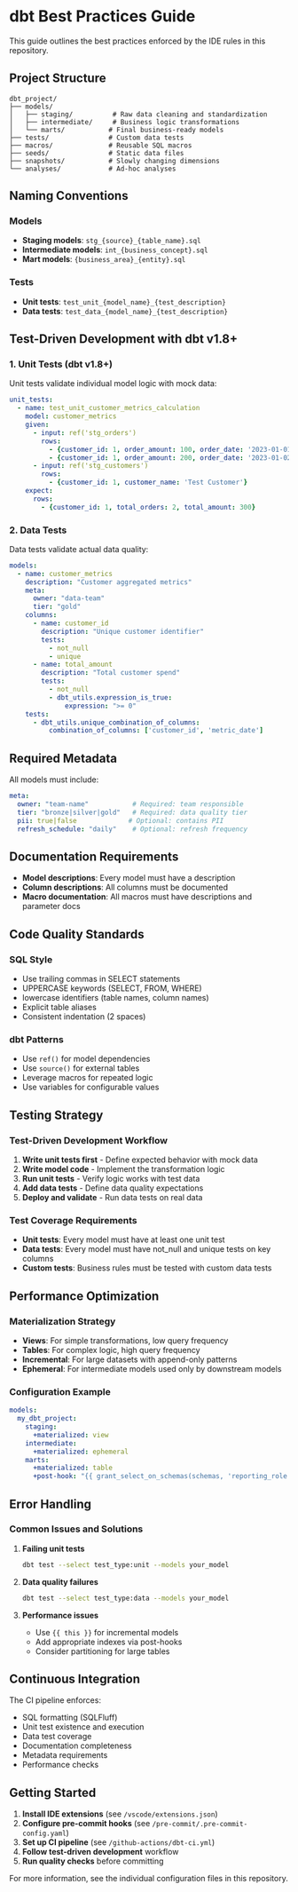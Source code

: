 # dbt Best Practices Guide

This guide outlines the best practices enforced by the IDE rules in this repository.

## Project Structure

```
dbt_project/
├── models/
│   ├── staging/          # Raw data cleaning and standardization
│   ├── intermediate/     # Business logic transformations
│   └── marts/           # Final business-ready models
├── tests/               # Custom data tests
├── macros/              # Reusable SQL macros
├── seeds/               # Static data files
├── snapshots/           # Slowly changing dimensions
└── analyses/            # Ad-hoc analyses
```

## Naming Conventions

### Models
- **Staging models**: `stg_{source}_{table_name}.sql`
- **Intermediate models**: `int_{business_concept}.sql`
- **Mart models**: `{business_area}_{entity}.sql`

### Tests
- **Unit tests**: `test_unit_{model_name}_{test_description}`
- **Data tests**: `test_data_{model_name}_{test_description}`

## Test-Driven Development with dbt v1.8+

### 1. Unit Tests (dbt v1.8+)
Unit tests validate individual model logic with mock data:

```yaml
unit_tests:
  - name: test_unit_customer_metrics_calculation
    model: customer_metrics
    given:
      - input: ref('stg_orders')
        rows:
          - {customer_id: 1, order_amount: 100, order_date: '2023-01-01'}
          - {customer_id: 1, order_amount: 200, order_date: '2023-01-02'}
      - input: ref('stg_customers')
        rows:
          - {customer_id: 1, customer_name: 'Test Customer'}
    expect:
      rows:
        - {customer_id: 1, total_orders: 2, total_amount: 300}
```

### 2. Data Tests
Data tests validate actual data quality:

```yaml
models:
  - name: customer_metrics
    description: "Customer aggregated metrics"
    meta:
      owner: "data-team"
      tier: "gold"
    columns:
      - name: customer_id
        description: "Unique customer identifier"
        tests:
          - not_null
          - unique
      - name: total_amount
        description: "Total customer spend"
        tests:
          - not_null
          - dbt_utils.expression_is_true:
              expression: ">= 0"
    tests:
      - dbt_utils.unique_combination_of_columns:
          combination_of_columns: ['customer_id', 'metric_date']
```

## Required Metadata

All models must include:

```yaml
meta:
  owner: "team-name"           # Required: team responsible
  tier: "bronze|silver|gold"   # Required: data quality tier
  pii: true|false             # Optional: contains PII
  refresh_schedule: "daily"    # Optional: refresh frequency
```

## Documentation Requirements

- **Model descriptions**: Every model must have a description
- **Column descriptions**: All columns must be documented
- **Macro documentation**: All macros must have descriptions and parameter docs

## Code Quality Standards

### SQL Style
- Use trailing commas in SELECT statements
- UPPERCASE keywords (SELECT, FROM, WHERE)
- lowercase identifiers (table names, column names)
- Explicit table aliases
- Consistent indentation (2 spaces)

### dbt Patterns
- Use `ref()` for model dependencies
- Use `source()` for external tables
- Leverage macros for repeated logic
- Use variables for configurable values

## Testing Strategy

### Test-Driven Development Workflow
1. **Write unit tests first** - Define expected behavior with mock data
2. **Write model code** - Implement the transformation logic
3. **Run unit tests** - Verify logic works with test data
4. **Add data tests** - Define data quality expectations
5. **Deploy and validate** - Run data tests on real data

### Test Coverage Requirements
- **Unit tests**: Every model must have at least one unit test
- **Data tests**: Every model must have not_null and unique tests on key columns
- **Custom tests**: Business rules must be tested with custom data tests

## Performance Optimization

### Materialization Strategy
- **Views**: For simple transformations, low query frequency
- **Tables**: For complex logic, high query frequency
- **Incremental**: For large datasets with append-only patterns
- **Ephemeral**: For intermediate models used only by downstream models

### Configuration Example
```yaml
models:
  my_dbt_project:
    staging:
      +materialized: view
    intermediate:
      +materialized: ephemeral
    marts:
      +materialized: table
      +post-hook: "{{ grant_select_on_schemas(schemas, 'reporting_role') }}"
```

## Error Handling

### Common Issues and Solutions

1. **Failing unit tests**
   ```bash
   dbt test --select test_type:unit --models your_model
   ```

2. **Data quality failures**
   ```bash
   dbt test --select test_type:data --models your_model
   ```

3. **Performance issues**
   - Use `{{ this }}` for incremental models
   - Add appropriate indexes via post-hooks
   - Consider partitioning for large tables

## Continuous Integration

The CI pipeline enforces:
- SQL formatting (SQLFluff)
- Unit test existence and execution
- Data test coverage
- Documentation completeness
- Metadata requirements
- Performance checks

## Getting Started

1. **Install IDE extensions** (see `/vscode/extensions.json`)
2. **Configure pre-commit hooks** (see `/pre-commit/.pre-commit-config.yaml`)
3. **Set up CI pipeline** (see `/github-actions/dbt-ci.yml`)
4. **Follow test-driven development** workflow
5. **Run quality checks** before committing

For more information, see the individual configuration files in this repository.